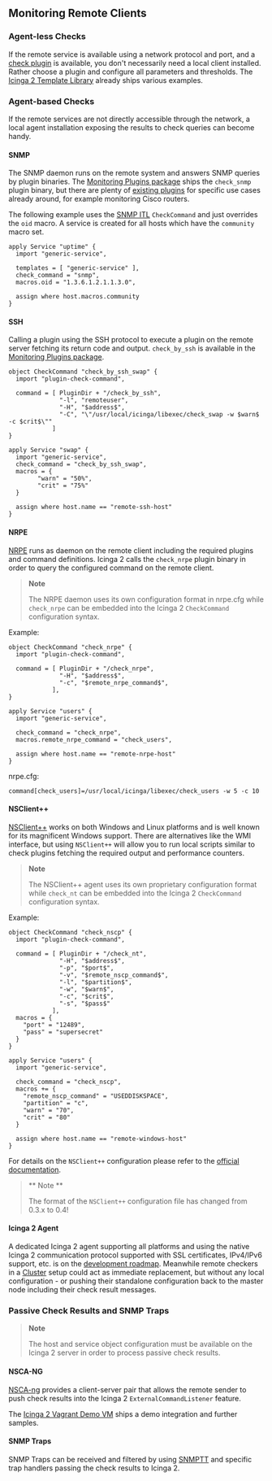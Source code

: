## <a id="monitoring-remote-clients"></a> Monitoring Remote Clients

### Agent-less Checks

If the remote service is available using a network protocol and port,
and a [check plugin](#setting-up-check-plugins) is available, you don't
necessarily need a local client installed. Rather choose a plugin and
configure all parameters and thresholds. The [Icinga 2 Template Library](#itl)
already ships various examples.

### Agent-based Checks

If the remote services are not directly accessible through the network, a
local agent installation exposing the results to check queries can
become handy.

#### SNMP

The SNMP daemon runs on the remote system and answers SNMP queries by plugin
binaries. The [Monitoring Plugins package](#setting-up-check-plugins) ships
the `check_snmp` plugin binary, but there are plenty of [existing plugins](#integrate-additional-plugins)
for specific use cases already around, for example monitoring Cisco routers.

The following example uses the [SNMP ITL](#itl-snmp) `CheckCommand` and just
overrides the `oid` macro. A service is created for all hosts which
have the `community` macro set.

    apply Service "uptime" {
      import "generic-service",

      templates = [ "generic-service" ],
      check_command = "snmp",
      macros.oid = "1.3.6.1.2.1.1.3.0",
  
      assign where host.macros.community
    }

#### SSH

Calling a plugin using the SSH protocol to execute a plugin on the remote server fetching
its return code and output. `check_by_ssh` is available in the [Monitoring Plugins package](#setting-up-check-plugins).

    object CheckCommand "check_by_ssh_swap" {
      import "plugin-check-command",

      command = [ PluginDir + "/check_by_ssh",
                  "-l", "remoteuser",
                  "-H", "$address$",
                  "-C", "\"/usr/local/icinga/libexec/check_swap -w $warn$ -c $crit$\""
                ]
    }

    apply Service "swap" {
      import "generic-service",
      check_command = "check_by_ssh_swap",
      macros = {
            "warn" = "50%",
            "crit" = "75%"
      }
      
      assign where host.name == "remote-ssh-host"
    }

#### NRPE

[NRPE](http://docs.icinga.org/latest/en/nrpe.html) runs as daemon on the remote client including
the required plugins and command definitions.
Icinga 2 calls the `check_nrpe` plugin binary in order to query the configured command on the
remote client.

> **Note**
>
> The NRPE daemon uses its own configuration format in nrpe.cfg while `check_nrpe`
> can be embedded into the Icinga 2 `CheckCommand` configuration syntax.

Example:

    object CheckCommand "check_nrpe" {
      import "plugin-check-command",

      command = [ PluginDir + "/check_nrpe",
                  "-H", "$address$",
                  "-c", "$remote_nrpe_command$",
                ],
    }

    apply Service "users" {
      import "generic-service",
  
      check_command = "check_nrpe",
      macros.remote_nrpe_command = "check_users",

      assign where host.name == "remote-nrpe-host"
    }

nrpe.cfg:

    command[check_users]=/usr/local/icinga/libexec/check_users -w 5 -c 10

#### NSClient++

[NSClient++](http://nsclient.org) works on both Windows and Linux platforms and is well
known for its magnificent Windows support. There are alternatives like the WMI interface,
but using `NSClient++` will allow you to run local scripts similar to check plugins fetching
the required output and performance counters.

> **Note**
>
> The NSClient++ agent uses its own proprietary configuration format while `check_nt`
> can be embedded into the Icinga 2 `CheckCommand` configuration syntax.

Example:

    object CheckCommand "check_nscp" {
      import "plugin-check-command",

      command = [ PluginDir + "/check_nt",
                  "-H", "$address$",
                  "-p", "$port$",
                  "-v", "$remote_nscp_command$",
                  "-l", "$partition$",
                  "-w", "$warn$",
                  "-c", "$crit$",
                  "-s", "$pass$"
                ],
      macros = {
        "port" = "12489",
        "pass" = "supersecret"
      }
    }

    apply Service "users" {
      import "generic-service",
  
      check_command = "check_nscp",
      macros += {
        "remote_nscp_command" = "USEDDISKSPACE",
        "partition" = "c",
        "warn" = "70",
        "crit" = "80"
      }

      assign where host.name == "remote-windows-host"
    }

For details on the `NSClient++` configuration please refer to the [official documentation](http://www.nsclient.org/nscp/wiki/doc/configuration/0.4.x).

> ** Note **
> 
> The format of the `NSClient++` configuration file has changed from 0.3.x to 0.4!


#### Icinga 2 Agent

A dedicated Icinga 2 agent supporting all platforms and using the native
Icinga 2 communication protocol supported with SSL certificates, IPv4/IPv6
support, etc. is on the [development roadmap](https://dev.icinga.org/projects/i2?jump=issues).
Meanwhile remote checkers in a [Cluster](#cluster) setup could act as
immediate replacement, but without any local configuration - or pushing
their standalone configuration back to the master node including their check
result messages.

### Passive Check Results and SNMP Traps

> **Note**
>
> The host and service object configuration must be available on the Icinga 2
> server in order to process passive check results.

#### NSCA-NG

[NSCA-ng](http://www.nsca-ng.org) provides a client-server pair that allows the
remote sender to push check results into the Icinga 2 `ExternalCommandListener`
feature.

The [Icinga 2 Vagrant Demo VM](#vagrant) ships a demo integration and further samples.


#### SNMP Traps

SNMP Traps can be received and filtered by using [SNMPTT](http://snmptt.sourceforge.net/) and specific trap handlers
passing the check results to Icinga 2.


